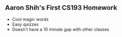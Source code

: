 ## Aaron Shih's First CS193 Homework

- Cool magic words
- Easy quizzes
- Doesn't have a 10 minute gap with other classes
